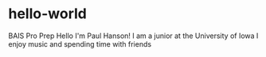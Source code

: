 # **hello-world**
BAIS Pro Prep
Hello I'm Paul Hanson! I am a junior at the University of Iowa
I enjoy music and spending time with friends
